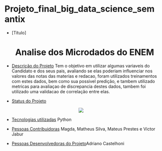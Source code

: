 # Projeto_final_big_data_science_semantix
* [Título] <h1 align="center"> Analise dos Microdados do ENEM </h1>

* [Descrição do Projeto](#descrição-do-projeto) Tem o objetivo em utilizar algumas variaveis do Candidato e dos seus pais, avaliando
se elas poderiam influenciar nos valores das notas das materias e redacao, foram utilizados treinamentos com estes dados, bem como sua possivel predição, e tambem
utilizado metricas para avaliaçao de discrepancia destes dados, tambem foi utilizado uma validacao de correlação entre elas.

* [Status do Projeto](#status-do-Projeto)
<p align="center">
<img src="http://img.shields.io/static/v1?label=STATUS&message=CONCLUIDO%20COM RESSALVAS&color=GREEN&style=for-the-badge"/>
</p>

* [Tecnologias utilizadas](#tecnologias-utilizadas)
Python

* [Pessoas Contribuidoras](#pessoas-contribuidoras) Magda, Matheus Silva, Mateus Prestes e Victor Jabur
* [Pessoas Desenvolvedoras do Projeto](#pessoas-desenvolvedoras)Adriano Castelhoni
